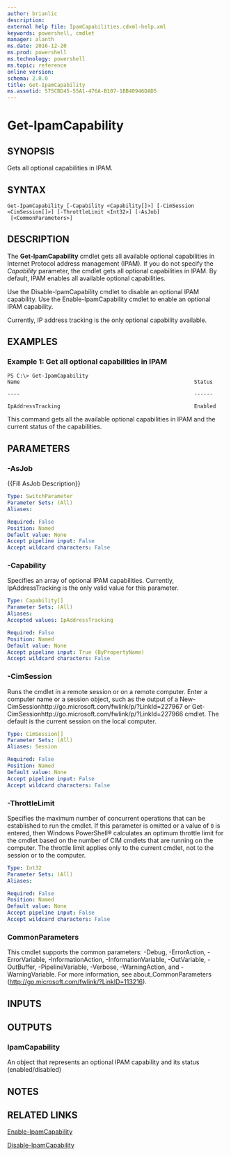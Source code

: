 ```yaml
---
author: brianlic
description: 
external help file: IpamCapabilities.cdxml-help.xml
keywords: powershell, cmdlet
manager: alanth
ms.date: 2016-12-20
ms.prod: powershell
ms.technology: powershell
ms.topic: reference
online version: 
schema: 2.0.0
title: Get-IpamCapability
ms.assetid: 575CBD45-55A1-476A-B107-1BB40946DAD5
---
```


# Get-IpamCapability

## SYNOPSIS
Gets all optional capabilities in IPAM.

## SYNTAX

```
Get-IpamCapability [-Capability <Capability[]>] [-CimSession <CimSession[]>] [-ThrottleLimit <Int32>] [-AsJob]
 [<CommonParameters>]
```

## DESCRIPTION
The **Get-IpamCapability** cmdlet gets all available optional capabilities in Internet Protocol address management (IPAM).
If you do not specify the *Capability* parameter, the cmdlet gets all optional capabilities in IPAM.
By default, IPAM enables all available optional capabilities.

Use the Disable-IpamCapability cmdlet to disable an optional IPAM capability.
Use the Enable-IpamCapability cmdlet to enable an optional IPAM capability.

Currently, IP address tracking is the only optional capability available.

## EXAMPLES

### Example 1: Get all optional capabilities in IPAM
```
PS C:\> Get-IpamCapability
Name                                                        Status

----                                                        ------

IpAddressTracking                                           Enabled
```

This command gets all the available optional capabilities in IPAM and the current status of the capabilities.

## PARAMETERS

### -AsJob
{{Fill AsJob Description}}

```yaml
Type: SwitchParameter
Parameter Sets: (All)
Aliases: 

Required: False
Position: Named
Default value: None
Accept pipeline input: False
Accept wildcard characters: False
```

### -Capability
Specifies an array of optional IPAM capabilities.
Currently, IpAddressTracking is the only valid value for this parameter.

```yaml
Type: Capability[]
Parameter Sets: (All)
Aliases: 
Accepted values: IpAddressTracking

Required: False
Position: Named
Default value: None
Accept pipeline input: True (ByPropertyName)
Accept wildcard characters: False
```

### -CimSession
Runs the cmdlet in a remote session or on a remote computer.
Enter a computer name or a session object, such as the output of a New-CimSessionhttp://go.microsoft.com/fwlink/p/?LinkId=227967 or Get-CimSessionhttp://go.microsoft.com/fwlink/p/?LinkId=227966 cmdlet.
The default is the current session on the local computer.

```yaml
Type: CimSession[]
Parameter Sets: (All)
Aliases: Session

Required: False
Position: Named
Default value: None
Accept pipeline input: False
Accept wildcard characters: False
```

### -ThrottleLimit
Specifies the maximum number of concurrent operations that can be established to run the cmdlet.
If this parameter is omitted or a value of `0` is entered, then Windows PowerShell® calculates an optimum throttle limit for the cmdlet based on the number of CIM cmdlets that are running on the computer.
The throttle limit applies only to the current cmdlet, not to the session or to the computer.

```yaml
Type: Int32
Parameter Sets: (All)
Aliases: 

Required: False
Position: Named
Default value: None
Accept pipeline input: False
Accept wildcard characters: False
```

### CommonParameters
This cmdlet supports the common parameters: -Debug, -ErrorAction, -ErrorVariable, -InformationAction, -InformationVariable, -OutVariable, -OutBuffer, -PipelineVariable, -Verbose, -WarningAction, and -WarningVariable. For more information, see about_CommonParameters (http://go.microsoft.com/fwlink/?LinkID=113216).

## INPUTS

## OUTPUTS

### IpamCapability
An object that represents an optional IPAM capability and its status (enabled/disabled)

## NOTES

## RELATED LINKS

[Enable-IpamCapability](./Enable-IpamCapability.md)

[Disable-IpamCapability](./Disable-IpamCapability.md)

